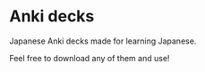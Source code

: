 # Anki decks
Japanese Anki decks made for learning Japanese.

Feel free to download any of them and use!